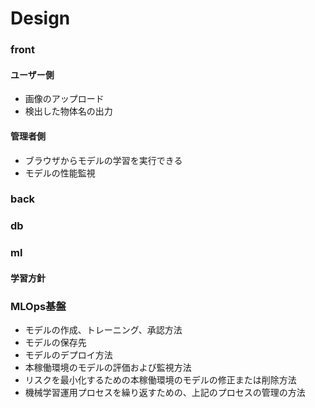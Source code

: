 # Design

### front

#### ユーザー側

- 画像のアップロード
- 検出した物体名の出力

#### 管理者側

- ブラウザからモデルの学習を実行できる
- モデルの性能監視


### back



### db



### ml

#### 学習方針

### MLOps基盤

- モデルの作成、トレーニング、承認方法
- モデルの保存先
- モデルのデプロイ方法
- 本稼働環境のモデルの評価および監視方法
- リスクを最小化するための本稼働環境のモデルの修正または削除方法
- 機械学習運用プロセスを繰り返すための、上記のプロセスの管理の方法